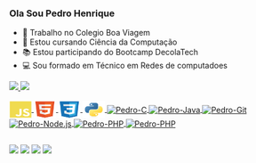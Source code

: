 ### Ola Sou Pedro Henrique 
- 🔭 Trabalho no Colegio Boa Viagem 
- 🌱 Estou cursando Ciência da Computação
- 📚 Estou participando do Bootcamp DecolaTech
- 💻 Sou formado em Técnico em Redes de computadoes  
 <div>
  <a href="https://github.com/Pedrohaf">
  <img height="180em" src="https://github-readme-stats.vercel.app/api?username=Pedrohaf&show_icons=true&theme=dark&include_all_commits=true&count_Public=true"/>
   <img height="180em" src="https://github-readme-stats.vercel.app/api/top-langs/?username=Pedrohaf&layout=compact&langs_count=7&theme=dark"/>
</div>
<div style="display: inline_block"><br>
  <img align="center" alt="Pedro-Js" height="30" width="40" src="https://raw.githubusercontent.com/devicons/devicon/master/icons/javascript/javascript-plain.svg">
  <img align="center" alt="Pedro-HTML" height="30" width="40" src="https://raw.githubusercontent.com/devicons/devicon/master/icons/html5/html5-original.svg">
  <img align="center" alt="Pedro-CSS" height="30" width="40" src="https://raw.githubusercontent.com/devicons/devicon/master/icons/css3/css3-original.svg">
  <img align="center" alt="Pedro-Python" height="30" width="40" src="https://raw.githubusercontent.com/devicons/devicon/master/icons/python/python-original.svg">
  <img align="center" alt="Pedro-C" height="30" width="40" src="https://cdn.jsdelivr.net/gh/devicons/devicon/icons/c/c-original.svg" />
  <img align="center" alt="Pedro-Java" height="30" width="40" src="https://cdn.jsdelivr.net/gh/devicons/devicon/icons/java/java-original.svg" />
  <img align="center" alt="Pedro-Git" height="30" width="40" src= "https://cdn.jsdelivr.net/gh/devicons/devicon/icons/git/git-original.svg" />
  <img align="center" alt="Pedro-Node.js" height="30" width="40" src="https://cdn.jsdelivr.net/gh/devicons/devicon/icons/nodejs/nodejs-original-wordmark.svg" />
  <img align="center" alt="Pedro-PHP" height="30" width="40" src="https://cdn.jsdelivr.net/gh/devicons/devicon/icons/php/php-original.svg" />
  <img align="center" alt="Pedro-PHP" height="30" width="40" src="https://cdn.jsdelivr.net/gh/devicons/devicon/icons/react/react-original-wordmark.svg" />
</div>
</div>
  
  ##
 
<div> 
  <a href="https://www.instagram.com/pedhaf/" target="_blank"><img src="https://img.shields.io/badge/-Instagram-%23E4405F?style=for-the-badge&logo=instagram&logoColor=white" target="_blank"></a>
 <a href="pedhaf#9373" target="_blank"><img src="https://img.shields.io/badge/Discord-7289DA?style=for-the-badge&logo=discord&logoColor=white" target="_blank"></a> 
  <a href = "pedro22ahferreira@gmail.com"><img src="https://img.shields.io/badge/-Gmail-%23333?style=for-the-badge&logo=gmail&logoColor=white" target="_blank"></a>
  <a href="https://www.linkedin.com/in/pedro-henrique-995b66203/" target="_blank"><img src="https://img.shields.io/badge/-LinkedIn-%230077B5?style=for-the-badge&logo=linkedin&logoColor=white" target="_blank"></a> 
 
 
</div>

